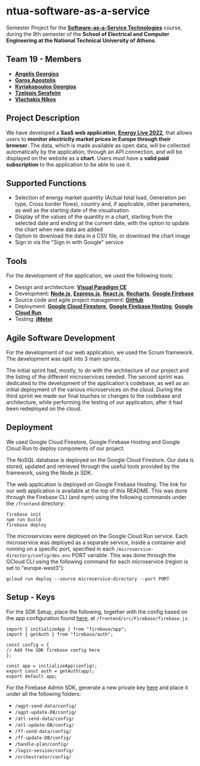 # ntua-software-as-a-service

Semester Project for the [**Software-as-a-Service Technologies**](https://www.ece.ntua.gr/en/undergraduate/courses/3399) course, during the 8th semester of the **School of Electrical and Computer Engineering at the National Technical University of Athens**.

## Team 19 - Members
- [**Angelis Georgios**](https://github.com/ag-george)
- [**Garos Apostolis**](https://github.com/ApostolisGaros)
- [**Kyriakopoulos Georgios**](https://github.com/geokyr)
- [**Tzelepis Serafeim**](https://github.com/sertze)
- [**Vlachakis Nikos**](https://github.com/NikosVlachakis)

## Project Description
We have developed a **SaaS web application**, [**Energy Live 2022**](https://saas2022-19.web.app), that allows users to **monitor electricity market prices in Europe through their browser**. The data, which is made available as open data, will be collected automatically by the application, through an API connection, and will be displayed on the website as a **chart**. Users must have a **valid paid subscription** to the application to be able to use it. 

## Supported Functions
- Selection of energy market quantity (Actual total load, Generation per type, Cross border flows), country and, if applicable, other parameters, as well as the starting date of the visualisation
- Display of the values of the quantity in a chart, starting from the selected date and ending at the current date, with the option to update the chart when new data are added
- Option to download the data in a CSV file, or download the chart image
- Sign in via the "Sign in with Google" service

## Tools
For the development of the application, we used the following tools:

- Design and architecture: [**Visual Paradigm CE**](https://www.visual-paradigm.com/download/community.jsp)
- Development: [**Node.js**](https://nodejs.org/en), [**Express.js**](https://expressjs.com/), [**React.js**](https://react.dev/), [**Recharts**](https://recharts.org/en-US/), [**Google Firebase**](https://firebase.google.com/)
- Source code and agile project management: [**GitHub**](https://github.com/)
- Deployment: [**Google Cloud Firestore**](https://firebase.google.com/docs/firestore), [**Google Firebase Hosting**](https://firebase.google.com/docs/hosting), [**Google Cloud Run**](https://cloud.google.com/run)
- Testing: [**jMeter**](https://jmeter.apache.org/)

## Agile Software Development
For the development of our web application, we used the Scrum framework. The development was split into 3 main sprints.

The initial sprint had, mostly, to do with the architecture of our project and the listing of the different microservices needed. The second sprint was dedicated to the development of the application's codebase, as well as an initial deployment of the various microservices on the cloud. During the third sprint we made our final touches or changes to the codebase and architecture, while performing the testing of our application, after it had been redeployed on the cloud.

## Deployment
We used Google Cloud Firestore, Google Firebase Hosting and Google Cloud Run to deploy components of our project.

The NoSQL database is deployed on the Google Cloud Firestore. Our data is stored, updated and retrieved through the useful tools provided by the framework, using the Node.js SDK.

The web application is deployed on Google Firebase Hosting. The link for our web application is available at the top of this README. This was done through the Firebase CLI (and npm) using the following commands under the `/frontend` directory:

```
firebase init
npm run build
firebase deploy
```

The microservices were deployed on the Google Cloud Run service. Each microservice was deployed as a separate service, inside a container and running on a specific port, specified in each `/microservice-directory/config/dev.env` PORT variable. This was done through the GCloud CLI using the following command for each microservice (region is set to "europe-west3"):

```
gcloud run deploy --source microservice-directory --port PORT
```

## Setup - Keys
For the SDK Setup, place the following, together with the config based on the app configuration found [here](https://console.firebase.google.com/u/0/project/saas2022-19/settings/general/web:NmNjNTk5MDEtNThkNi00ZjBjLTg1MzEtM2FmNjdmNThhODhj), at `/frontend/src/Firebase/firebase.js`:

```
import { initializeApp } from "firebase/app";
import { getAuth } from "firebase/auth";

const config = {
// Add the SDK firebase config here
};

const app = initializeApp(config);
export const auth = getAuth(app);
export default app;
```

For the Firebase Admin SDK, generate a new private key [here](https://console.firebase.google.com/u/0/project/saas2022-19/settings/serviceaccounts/adminsdk) and place it under all the following folders:
- `/agpt-send-data/config/`
- `/agpt-update-DB/config/`
- `/atl-send-data/config/`
- `/atl-update-DB/config/`
- `/ff-send-data/config/`
- `/ff-update-DB/config/`
- `/handle-plan/config/`
- `/login-session/config/`
- `/orchestrator/config/`
